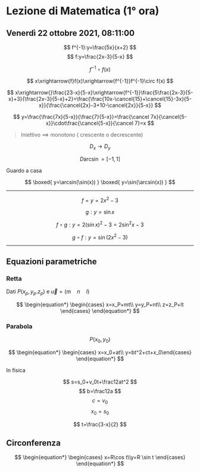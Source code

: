 # Lezione di Matematica (1° ora)
## Venerdì 22 ottobre 2021, 08:11:00


$$
f^{-1}:y=\frac{5x}{x+2}
$$
$$
f:y=\frac{2x-3}{5-x}
$$


$$
f^{-1}\circ f(x)
$$

$$
x\xrightarrow{f}f(x)\xrightarrow{f^{-1}}f^{-1}\circ f(x)
$$

$$
x\xrightarrow{}\frac{23-x}{5-x}\xrightarrow{f^{-1}}\frac{5\frac{2x-3}{5-x}+3}{\frac{2x-3}{5-x}+2}=\frac{\frac{10x-\cancel{15}+\cancel{15}-3x}{5-x}}{\frac{\cancel{2x}-3+10-\cancel{2x}}{5-x}}
$$



$$
y=\frac{\frac{7x}{5-x}}{\frac{7}{5-x}}=\frac{\cancel 7x}{\cancel{5-x}}\cdot\frac{\cancel{5-x}}{\cancel 7}=x
$$



> Iniettivo $\implies$ monotono ( crescente o decrescente)



$$
D_x \to D_y
$$


$$
D \arcsin = [-1,1]
$$


Guardo a casa

$$
\boxed{
y=\arcsin(\sin(x))
}
\boxed{
y=\sin(\arcsin(x))
}
$$


---



$$
f=y=2x^2-3
$$

$$
g:y=\sin x
$$

$$
f\circ g:y=2(\sin x)^2-3=2\sin^2x-3
$$

$$
g\circ f : y=\sin(2x^2-3)
$$

---

## Equazioni parametriche

### Retta

Dati $P(x_p,y_p.z_p)$ e $\vec u =(m\quad n \quad l)$

$$
\begin{equation*}
\begin{cases} 
x=x_P+mt\\
y=y_P+nt\\
z=z_P+lt
\end{cases}
\end{equation*}
$$

### Parabola

$$
P(x_0,y_0)
$$

$$
\begin{equation*} \begin{cases} 
x=x_0+at\\
y=bt^2+ct+x_0\end{cases} \end{equation*}
$$

In fisica

$$
s=s_0+v_0t+\frac12at^2
$$
$$
b=\frac12a
$$
$$
c=v_0
$$
$$
x_0=s_0
$$

$$
t=\frac{3-x}{2}
$$

## Circonferenza


$$
\begin{equation*} \begin{cases} 
x=R\cos t\\y=R \sin t \end{cases} \end{equation*}
$$
<!--stackedit_data:
eyJoaXN0b3J5IjpbNjk4NDA5NjM5LDE3Nzk5NzcwLC01MDc1OD
ExNSw2MzEyMDEzNTJdfQ==
-->